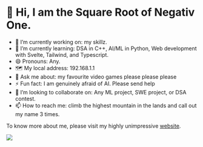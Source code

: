 # 👋 Hi, I am the Square Root of Negativ One.
- 🔭 I’m currently working on: my skillz.
- 🌱 I’m currently learning: DSA in C++, AI/ML in Python, Web development with Svelte, Tailwind, and Typescript.
- 😄 Pronouns: Any.
- 🗺️ My local address: 192.168.1.1
- 💬 Ask me about: my favourite video games please please please
- ⚡ Fun fact: I am genuinely afraid of AI. Please send help
- 👯 I’m looking to collaborate on: Any ML project, SWE project, or DSA contest.
- 📫 How to reach me: climb the highest mountain in the lands and call out my name 3 times.

To know more about me, please visit my highly unimpressive <a href="https://sqrtnegativone.github.io/">website</a>.
  
![](https://komarev.com/ghpvc/?username=SqrtNegativOne&color=brightgreen)

<!--
<p><img align="left" src="https://github-readme-stats.vercel.app/api/top-langs?username=sqrtnegativone&show_icons=true&locale=en&layout=compact" alt="sqrtnegativone" /></p>

<p>&nbsp;<img align="center" src="https://github-readme-stats.vercel.app/api?username=sqrtnegativone&show_icons=true&locale=en" alt="sqrtnegativone" /></p>

 https://rahuldkjain.github.io/gh-profile-readme-generator/ 

https://github.com/ayshthkr/ayshthkr/blob/main/.github/workflows/snake.yml
-->
